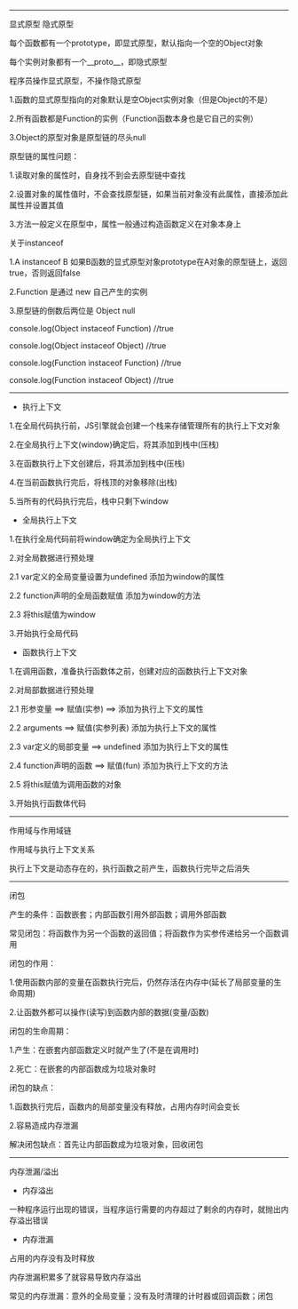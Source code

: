 -------
显式原型 隐式原型

每个函数都有一个prototype，即显式原型，默认指向一个空的Object对象

每个实例对象都有一个__proto__，即隐式原型

程序员操作显式原型，不操作隐式原型

1.函数的显式原型指向的对象默认是空Object实例对象（但是Object的不是）

2.所有函数都是Function的实例（Function函数本身也是它自己的实例）

3.Object的原型对象是原型链的尽头null

原型链的属性问题：

1.读取对象的属性时，自身找不到会去原型链中查找

2.设置对象的属性值时，不会查找原型链，如果当前对象没有此属性，直接添加此属性并设置其值

3.方法一般定义在原型中，属性一般通过构造函数定义在对象本身上

关于instanceof

1.A instanceof B 如果B函数的显式原型对象prototype在A对象的原型链上，返回true，否则返回false

2.Function 是通过 new 自己产生的实例

3.原型链的倒数后两位是 Object null

console.log(Object instaceof Function) //true

console.log(Object instaceof Object) //true

console.log(Function instaceof Function) //true

console.log(Function instaceof Object) //true

-------
* 执行上下文

1.在全局代码执行前，JS引擎就会创建一个栈来存储管理所有的执行上下文对象

2.在全局执行上下文(window)确定后，将其添加到栈中(压栈)

3.在函数执行上下文创建后，将其添加到栈中(压栈)

4.在当前函数执行完后，将栈顶的对象移除(出栈)

5.当所有的代码执行完后，栈中只剩下window

* 全局执行上下文

1.在执行全局代码前将window确定为全局执行上下文

2.对全局数据进行预处理

2.1 var定义的全局变量设置为undefined 添加为window的属性

2.2 function声明的全局函数赋值 添加为window的方法

2.3 将this赋值为window

3.开始执行全局代码

* 函数执行上下文

1.在调用函数，准备执行函数体之前，创建对应的函数执行上下文对象

2.对局部数据进行预处理

2.1 形参变量 ==> 赋值(实参) ==> 添加为执行上下文的属性

2.2 arguments ==> 赋值(实参列表) 添加为执行上下文的属性

2.3 var定义的局部变量 ==> undefined 添加为执行上下文的属性

2.4 function声明的函数 ==> 赋值(fun) 添加为执行上下文的方法

2.5 将this赋值为调用函数的对象

3.开始执行函数体代码

-------
作用域与作用域链

作用域与执行上下文关系

执行上下文是动态存在的，执行函数之前产生，函数执行完毕之后消失

-------
闭包

产生的条件：函数嵌套；内部函数引用外部函数；调用外部函数

常见闭包：将函数作为另一个函数的返回值；将函数作为实参传递给另一个函数调用

闭包的作用：

1.使用函数内部的变量在函数执行完后，仍然存活在内存中(延长了局部变量的生命周期)

2.让函数外都可以操作(读写)到函数内部的数据(变量/函数)

闭包的生命周期：

1.产生：在嵌套内部函数定义时就产生了(不是在调用时)

2.死亡：在嵌套的内部函数成为垃圾对象时

闭包的缺点：

1.函数执行完后，函数内的局部变量没有释放，占用内存时间会变长

2.容易造成内存泄漏

解决闭包缺点：首先让内部函数成为垃圾对象，回收闭包

-------
内存泄漏/溢出

* 内存溢出

一种程序运行出现的错误，当程序运行需要的内存超过了剩余的内存时，就抛出内存溢出错误

* 内存泄漏

占用的内存没有及时释放

内存泄漏积累多了就容易导致内存溢出

常见的内存泄漏：意外的全局变量；没有及时清理的计时器或回调函数；闭包



